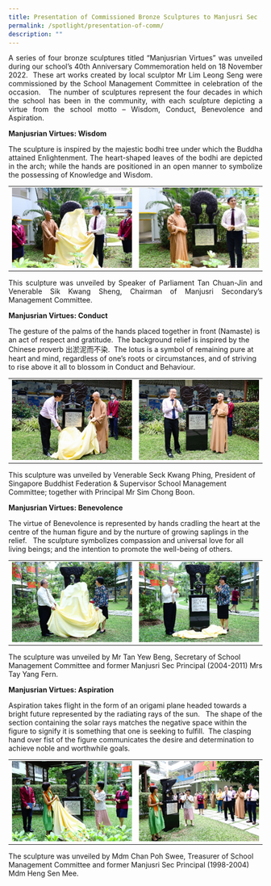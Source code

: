 ```yaml
---
title: Presentation of Commissioned Bronze Sculptures to Manjusri Sec
permalink: /spotlight/presentation-of-comm/
description: ""
---
```

<p style="text-align: justify;">A series of four bronze sculptures titled “Manjusrian Virtues” was unveiled during our school’s 40th Anniversary Commemoration held on 18 November 2022.&nbsp; These art works created by local sculptor Mr Lim Leong Seng were commissioned by the School Management Committee in celebration of the occasion.&nbsp;&nbsp; The number of sculptures represent the four decades in which the school has been in the community, with each sculpture depicting a virtue from the school motto – Wisdom, Conduct, Benevolence and Aspiration.</p>
 
**Manjusrian Virtues: Wisdom**  
	
<p style="text-align: justify;">The sculpture is inspired by the majestic bodhi tree under which the Buddha attained Enlightenment. The heart-shaped leaves of the bodhi are depicted in the arch; while the hands are positioned in an open manner to symbolize the possessing of Knowledge and Wisdom.</p>
	
	
|  |  |
| -------- | -------- | 
| ![](/images/Spotlight/Wisdom/wisdom1.png)   |    ![](/images/Spotlight/Wisdom/wisdom2.png)|

<p style="text-align: justify;">This sculpture was unveiled by Speaker of Parliament Tan Chuan-Jin and Venerable Sik Kwang Sheng, Chairman of Manjusri Secondary’s Management Committee.</p>
  
**Manjusrian Virtues: Conduct**  
 
The gesture of the palms of the hands placed together in front (Namaste) is an act of respect and gratitude.&nbsp; The background relief is inspired by the Chinese proverb 出淤泥而不染.&nbsp; The lotus is a symbol of remaining pure at heart and mind, regardless of one’s roots or circumstances, and of striving to rise above it all to blossom in Conduct and Behaviour.
	

|  |  |
| -------- | -------- | 
| ![](/images/Spotlight/Wisdom/wisdom3.png)   |    ![](/images/Spotlight/Wisdom/wisdom4.png)|

This sculpture was unveiled by Venerable Seck Kwang Phing, President of Singapore Buddhist Federation &amp; Supervisor School Management Committee; together with Principal Mr Sim Chong Boon.

**Manjusrian Virtues: Benevolence**  
 
The virtue of Benevolence is represented by hands cradling the heart at the centre of the human figure and by the nurture of growing saplings in the relief.&nbsp;&nbsp; The sculpture symbolizes compassion and universal love for all living beings; and the intention to promote the well-being of others.

	
|  |  |
| -------- | -------- | 
| ![](/images/Spotlight/Wisdom/wisdom5.png)   |    ![](/images/Spotlight/Wisdom/wisdom6.png)|

The sculpture was unveiled by Mr Tan Yew Beng, Secretary of School Management Committee and former Manjusri Sec Principal (2004-2011) Mrs Tay Yang Fern.
  
**Manjusrian Virtues: Aspiration**  
 
Aspiration takes flight in the form of an origami plane headed towards a bright future represented by the radiating rays of the sun.&nbsp;&nbsp; The shape of the section containing the solar rays matches the negative space within the figure to signify it is something that one is seeking to fulfill.&nbsp; The clasping hand over fist of the figure communicates the desire and determination to achieve noble and worthwhile goals.

	
|  |  |
| -------- | -------- | 
| ![](/images/Spotlight/Wisdom/wisdom7.png)   |    ![](/images/Spotlight/Wisdom/wisdom8.png)|
	
The sculpture was unveiled by Mdm Chan Poh Swee, Treasurer of School Management Committee and former Manjusri Sec Principal (1998-2004) Mdm Heng Sen Mee.<p></p>
<p></p>
